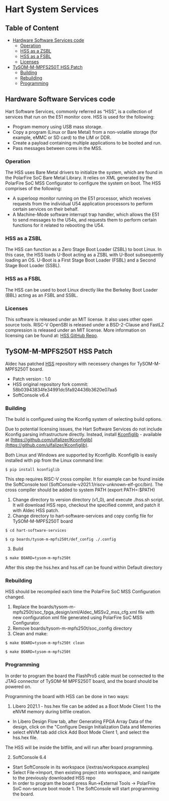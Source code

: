 # Hart System Services

## Table of Content

- [Hardware Software Services code](#hardware_software_services_code)
    - [Operation](#operation)
    - [HSS as a ZSBL](#hss_as_zsbl)
    - [HSS as a FSBL](#hss_as_fsbl)
    - [Licenses](#licenses)
- [TySOM-M-MPFS250T HSS Patch](#hss_patch)
    - [Building](#building)
    - [Rebuilding](#rebuilding)
    - [Programming](#programming)

## Hardware Software Services code <a name="hardware_software_services_code"/>

Hart Software Services, commonly referred as “HSS”, is a collection of services that run on the E51 monitor core. HSS is used for the following:
- Program memory using USB mass storage.
- Copy a program (Linux or Bare Metal) from a non-volatile storage (for example, eMMC or SD card) to the LIM or DDR.
- Create a payload containing multiple applications to be booted and run.
- Pass messages between cores in the MSS.

### Operation <a name="operation"/>
The HSS uses Bare Metal drivers to initialize the system, which are found in the PolarFire SoC Bare Metal Library. It relies on XML generated by the PolarFire SoC MSS Configurator to configure the system on boot.
The HSS comprises of the following:
- A superloop monitor running on the E51 processor, which receives requests from the individual U54 application processors to perform certain services on their behalf.
- A Machine-Mode software interrupt trap handler, which allows the E51 to send messages to the U54s, and requests them to perform certain functions for it related to rebooting the U54.

### HSS as a ZSBL <a name="hss_as_zsbl"/>
The HSS can function as a Zero Stage Boot Loader (ZSBL) to boot Linux. In this case, the HSS loads U-Boot acting as a ZSBL with U-Boot subsequently loading an OS. U-Boot is a First Stage Boot Loader (FSBL) and a Second Stage Boot Loader (SSBL).

### HSS as a FSBL <a name="hss_as_fsbl"/>
The HSS can be used to boot Linux directly like the Berkeley Boot Loader (BBL) acting as an FSBL and SSBL.

### Licenses <a name="license"/>
This software is released under an MIT license. It also uses other open source tools. RISC-V OpenSBI is released under a BSD-2-Clause and FastLZ compression is released under an MIT license. More information on licensing can be found at: [HSS GitHub Repo](https://github.com/polarfire-soc/hart-software-services/blob/master/LICENSE.md).

## TySOM-M-MPFS250T HSS Patch <a name="hss_patch"/>

Aldec has patched [HSS](https://github.com/polarfire-soc/hart-software-services) repository with necessery changes for TySOM-M-MPFS250T board.  
- Patch version : 1.0
- HSS original repository fork commit: 58b03943834fe34991dc5fa924436b3620e07aa5
- SoftConsole v6.4

### Building <a name="building"/>

The build is configured using the Kconfig system of selecting build options.

Due to potential licensing issues, the Hart Software Services do not include Kconfig parsing infrastructure directly. Instead, install [Kconfiglib](https://github.com/ulfalizer/Kconfiglib) - available at [https://github.com/ulfalizer/Kconfiglib](https://github.com/ulfalizer/Kconfiglib).

Both Linux and Windows are supported by Kconfiglib. Kconfiglib is easily installed with pip from the Linux command line:

```
$ pip install kconfiglib
```

This step requires RISC-V cross compiler. It for example can be found inside the SoftConsole tool (SoftConsole-v2021.1/riscv-unknown-elf-gcc/bin). The cross compller should be added to system PATH (export PATH=<path to your cross compiller>:$PATH)
1. Change directory to version directory (v1_0), and execute ./hss.sh script. It will download HSS repo, checkout the specified commit, and patch it with Aldec HSS patch.
2. Change directory to hart-software-services and copy config file for TySOM-M-MPFS250T board

```
$ cd hart-software-services
```

```
$ cp boards/tysom-m-mpfs250t/def_config ./.config
```

3. Build

```
$ make BOARD=tysom-m-mpfs250t
```

After this step the hss.hex and hss.elf can be found within Default directory

### Rebuilding <a name="rebuilding"/>

HSS should be recompiled each time the PolarFire SoC MSS Configuration changed.
1. Replace the boards/tysom-m-mpfs250t/soc_fpga_design/xml/Aldec_MSSv2_mss_cfg.xml file with new configuration xml file generated using PolarFire SoC MSS Configurator.
2. Remove boards/tysom-m-mpfs250t/soc_config directory
3. Clean and make:

```
$ make BOARD=tysom-m-mpfs250t clean
```

```
$ make BOARD=tysom-m-mpfs250t
```

### Programming <a name="programming"/>

In order to program the board the FlashPro5 cable must be connected to the JTAG connector of TySOM-M MPFS250T board, and the board should be powered on.

Programming the board with HSS can be done in two ways:
1. Libero 2021.1 - hss.hex file can be added as a Boot Mode Client 1 to the eNVM memory during bitfile creation.
- In Libero Design Flow tab, after Generating FPGA Array Data of the design, click on the "Configure Design Initialization Data and Memories
- select eNVM tab add click Add Boot Mode Client 1, and select the hss.hex file.

The HSS will be inside the bitfile, and will run after board programming.

2. SoftConsole 6.4
- Start SoftConsole in its workspace (<SoftConsole>/extras/workspace.examples)
- Select File->Import, then existing project into workspace, and navigate to the previously downloaded HSS repo
- In order to program the board press Run->External Tools -> PolarFire SoC non-secure boot mode 1.
The SoftConsole will start programming the board.

